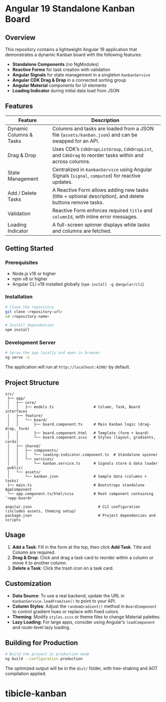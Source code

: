 # Angular 19 Standalone Kanban Board

## Overview

This repository contains a lightweight Angular 19 application that demonstrates a dynamic Kanban board with the following features:

- **Standalone Components** (no NgModules)
- **Reactive Forms** for task creation with validation
- **Angular Signals** for state management in a singleton `KanbanService`
- **Angular CDK Drag & Drop** in a connected sorting group
- **Angular Material** components for UI elements
- **Loading Indicator** during initial data load from JSON

## Features

| Feature                 | Description                                                                                              |
| ----------------------- | -------------------------------------------------------------------------------------------------------- |
| Dynamic Columns & Tasks | Columns and tasks are loaded from a JSON file (`assets/kanban.json`) and can be swapped for an API.      |
| Drag & Drop             | Uses CDK’s `CdkDropListGroup`, `CdkDropList`, and `CdkDrag` to reorder tasks within and across columns.  |
| State Management        | Centralized in `KanbanService` using Angular Signals (`signal`, `computed`) for reactive updates.        |
| Add / Delete Tasks      | A Reactive Form allows adding new tasks (title + optional description), and delete buttons remove tasks. |
| Validation              | Reactive Form enforces required `title` and `columnId`, with inline error messages.                      |
| Loading Indicator       | A full-screen spinner displays while tasks and columns are fetched.                                      |

## Getting Started

### Prerequisites

- Node.js v16 or higher
- npm v8 or higher
- Angular CLI v19 installed globally (`npm install -g @angular/cli`)

### Installation

```bash
# Clone the repository
git clone <repository-url>
cd <repository-name>

# Install dependencies
npm install
```

### Development Server

```bash
# Serve the app locally and open in browser
ng serve -o
```

The application will run at `http://localhost:4200/` by default.

## Project Structure

```
src/
 ├── app/
 │   ├── core/
 │   │   ├── models.ts                  # Column, Task, Board interfaces
 │   ├── feature/
 │   │   └── board/
 │   │       ├── board.component.ts     # Main Kanban logic (drag-drop, form)
 │   │       ├── board.component.html   # Template (form + board)
 │   │       └── board.component.scss   # Styles (layout, gradients, cards)
 │   ├── shared/
 │   │   ├── components/
 │   │   │   └── loading-indicator.component.ts  # Standalone spinner
 │   │   └── services/
 │   │       └── kanban.service.ts      # Signals store & data loader
 public/
 │   └── assets/
 │       └── kanban.json                # Sample data (columns + tasks)
 ├── main.ts                            # Bootstraps standalone AppComponent
 └── app.component.ts/html/scss         # Root component containing `<app-board>`

angular.json                              # CLI configuration (includes assets, theming setup)
package.json                              # Project dependencies and scripts
```

## Usage

1. **Add a Task**: Fill in the form at the top, then click **Add Task**. Title and Column are required.
2. **Drag & Drop**: Click and drag a task card to reorder within a column or move it to another column.
3. **Delete a Task**: Click the trash icon on a task card.

## Customization

- **Data Source**: To use a real backend, update the URL in `KanbanService.loadFromJson()` to point to your API.
- **Column Styles**: Adjust the `randomGradient()` method in `BoardComponent` to control gradient hues or replace with fixed colors.
- **Theming**: Modify `styles.scss` or theme files to change Material palettes.
- **Lazy Loading**: For large apps, consider using Angular’s `loadComponent` and route-level lazy loading.

## Building for Production

```bash
# Build the project in production mode
ng build --configuration production
```

The optimized output will be in the `dist/` folder, with tree-shaking and AOT compilation applied.
# tibicle-kanban
